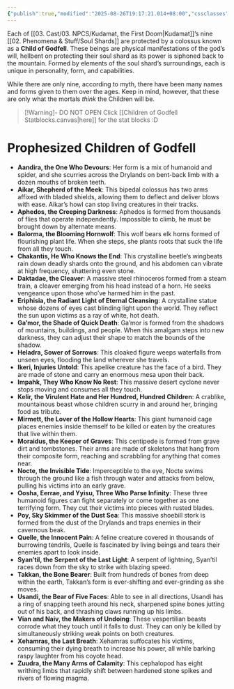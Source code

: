 ```yaml
---
{"publish":true,"modified":"2025-08-26T19:17:21.014+08:00","cssclasses":""}
---
```



Each of [[03. Cast/03. NPCS/Kudamat, the First Doom\|Kudamat]]’s nine [[02. Phenomena & Stuff/Soul Shards]] are protected by a colossus known as a **Child of Godfell**. These beings are physical manifestations of the god’s will, hellbent on protecting their soul shard as its power is siphoned back to the mountain. Formed by elements of the soul shard’s surroundings, each is unique in personality, form, and capabilities.

While there are only nine, according to myth, there have been many names and forms given to them over the ages. Keep in mind, however, that these are only what the mortals *think* the Children will be.

> [!Warning]- DO NOT OPEN
> Click [[Children of Godfell Statblocks.canvas|here]] for the stat blocks :D

# Prophesized Children of Godfell
- **Aandira, the One Who Devours**: Her form is a mix of humanoid and spider, and she scurries across the Drylands on bent-back limb with a dozen mouths of broken teeth.
- **Aikar, Shepherd of the Meek**: This bipedal colossus has two arms affixed with bladed shields, allowing them to deflect and deliver blows with ease. Aikar’s howl can stop living creatures in their tracks.
- **Aphedos, the Creeping Darkness**: Aphedos is formed from thousands of flies that operate independently. Impossible to climb, he must be brought down by alternate means.
- **Balorma, the Blooming Hornwolf**: This wolf bears elk horns formed of flourishing plant life. When she steps, she plants roots that suck the life from all they touch.
- **Chakantis, He Who Knows the End**: This crystalline beetle’s wingbeats rain down deadly shards onto the ground, and his abdomen can vibrate at high frequency, shattering even stone.
- **Daktadae, the Cleaver**: A massive steel rhinoceros formed from a steam train, a cleaver emerging from his head instead of a horn. He seeks vengeance upon those who’ve harmed him in the past.
- **Eriphisia, the Radiant Light of Eternal Cleansing**: A crystalline statue whose dozens of eyes cast blinding light upon the world. They reflect the sun upon victims as a ray of white, hot death.
- **Ga’mor, the Shade of Quick Death**: Ga’mor is formed from the shadows of mountains, buildings, and people. When this amalgam steps into new darkness, they can adjust their shape to match the bounds of the shadow.
- **Heladra, Sower of Sorrows**: This cloaked figure weeps waterfalls from unseen eyes, flooding the land wherever she travels.
- **Ikeri, Injuries Untold**: This apelike creature has the face of a bird. They are made of stone and carry an enormous mesa upon their back.
- **Impahk, They Who Know No Rest**: This massive desert cyclone never stops moving and consumes all they touch.
- **Kelir, the Virulent Hate and Her Hundred, Hundred Children**: A crablike, mountainous beast whose children scurry in and around her, bringing food as tribute.
- **Mirmett, the Lover of the Hollow Hearts**: This giant humanoid cage places enemies inside themself to be killed or eaten by the creatures that live within them.
- **Moraidus, the Keeper of Graves**: This centipede is formed from grave dirt and tombstones. Their arms are made of skeletons that hang from their composite form, reaching and scrabbling for anything that comes near.
- **Nocte, the Invisible Tide**: Imperceptible to the eye, Nocte swims through the ground like a fish through water and attacks from below, pulling his victims into an early grave.
- **Oosha, Eerrae, and Yyisu, Three Who Parse Infinity**: These three humanoid figures can fight separately or come together as one terrifying form. They cut their victims into pieces with rusted blades.
- **Poy, Sky Skimmer of the Dust Sea**: This massive shoebill stork is formed from the dust of the Drylands and traps enemies in their cavernous beak.
- **Quelle, the Innocent Pain**: A feline creature covered in thousands of burrowing tendrils, Quelle is fascinated by living beings and tears their enemies apart to look inside.
- **Syan’til, the Serpent of the Last Light**: A serpent of lightning, Syan’til races down from the sky to strike with blazing speed.
- **Takkan, the Bone Bearer**: Built from hundreds of bones from deep within the earth, Takkan’s form is ever-shifting and ever-grinding as she moves.
- **Usandi, the Bear of Five Faces**: Able to see in all directions, Usandi has a ring of snapping teeth around his neck, sharpened spine bones jutting out of his back, and thrashing claws running up his limbs.
- **Vian and Naiv, the Makers of Undoing**: These vespertilian beasts corrode what they touch until it falls to dust. They can only be killed by simultaneously striking weak points on both creatures.
- **Xehamras, the Last Breath**: Xehamras suffocates his victims, consuming their dying breath to increase his power, all while barking raspy laughter from his coyote head.
- **Zuudra, the Many Arms of Calamity**: This cephalopod has eight writhing limbs that rapidly shift between hardened stone spikes and rivers of flowing magma.